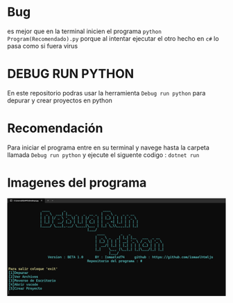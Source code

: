 # Bug
es mejor que en la terminal inicien el programa `python Program(Recomendado).py` porque al intentar ejecutar el otro hecho en `c#` lo pasa como si fuera virus

# DEBUG RUN PYTHON
En este repositorio podras usar la herramienta `Debug run python` para depurar y crear proyectos en python

# Recomendación
Para iniciar el programa entre en su terminal y navege hasta la carpeta llamada `Debug run python` y ejecute el siguente codigo : `dotnet run`

# Imagenes del programa
![ ](captura.png)
